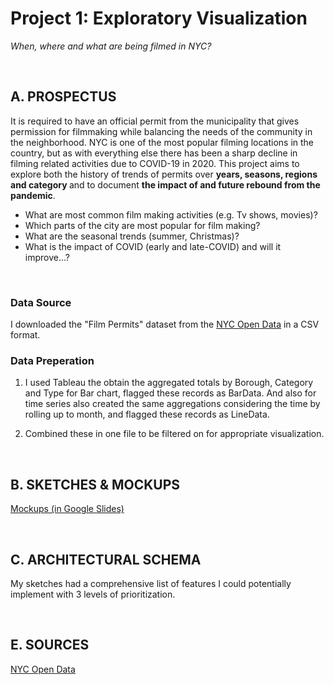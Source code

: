 # **Project 1: Exploratory Visualization**
*When, where and what are being filmed in NYC?*

<br />

## **A. PROSPECTUS**

It is required to have an official permit from the municipality that gives permission for filmmaking while balancing the needs of the community in the neighborhood. NYC is one of the most popular filming locations in the country, but as with everything else there has been a sharp decline in filming related activities due to COVID-19 in 2020. 
This project aims to explore both the history of trends of permits over <strong>years, seasons, regions and category </strong>and to document <strong>the impact of and future rebound from the pandemic</strong>.

* What are most common film making activities (e.g. Tv shows, movies)?
* Which parts of the city are most popular for film making?
* What are the seasonal trends (summer, Christmas)?
* What is the impact of COVID (early and late-COVID) and will it improve…?

<br />

### Data Source
I downloaded the "Film Permits"  dataset from the [NYC Open Data](https://data.cityofnewyork.us/City-Government/Film-Permits/tg4x-b46p) in a CSV format.


### Data Preperation

1. I used Tableau the obtain the aggregated totals by Borough, Category and Type for Bar chart, flagged these records as BarData. And also for time series also created the same aggregations considering the time by rolling up to month, and flagged these records as LineData.

2. Combined these in one file to be filtered on for appropriate visualization.

<br />


## **B. SKETCHES & MOCKUPS**

[Mockups (in Google Slides)](https://docs.google.com/presentation/d/1ABtSauyAgViPgbfPnGgv_Xmc_xSX06YHy-kV1rszV1Q/edit?usp=sharing)

<br />



## **C. ARCHITECTURAL SCHEMA**
My sketches had a comprehensive list of features I could potentially implement with 3 levels of prioritization. 

<br />


## **E. SOURCES**
[NYC Open Data](https://data.cityofnewyork.us/City-Government/Film-Permits/tg4x-b46p)

<br />

